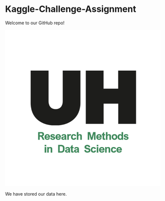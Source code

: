 # Kaggle-Challenge-Assignment

Welcome to our GitHub repo!

![Logo](course_logo3.png)

We have stored our data here.
